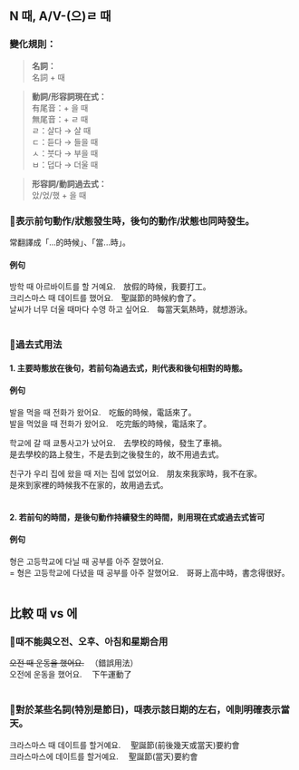 ## N 때, A/V-(으)ㄹ 때

### 變化規則：
> **名詞：**<br>
> 名詞 + 때<br>

> **動詞/形容詞現在式：**<br>
> 有尾音：+ 을 때<br>
> 無尾音：+ ㄹ 때<br>
> ㄹ：살다 → 살 때<br>
> ㄷ：듣다 → 들을 때<br>
> ㅅ：붓다 → 부을 때<br>
> ㅂ：덥다 → 더울 때<br>

> **形容詞/動詞過去式：**<br>
> 았/었/했 + 을 때<br>


### 📌表示前句動作/狀態發生時，後句的動作/狀態也同時發生。
常翻譯成「...的時候」、「當...時」。<br>

#### 例句
방학 <font class="highlight">때</font> 아르바이트를 할 거예요.　放假的時候，我要打工。<br>
크리스마스 <font class="highlight">때</font> 데이트를 했어요.　聖誕節的時候約會了。<br>
날씨가 너무 더<font class="highlight">울 때</font>마다 수영 하고 싶어요.　每當天氣熱時，就想游泳。<br><br>


### 📌過去式用法
#### 1. 主要時態放在後句，若前句為過去式，則代表和後句相對的時態。

#### 例句
발을 먹<font class="highlight">을 때</font> 전화가 왔어요.　吃飯的時候，電話來了。<br>
발을 먹<font class="highlight">었을 때</font> 전화가 왔어요.　吃完飯的時候，電話來了。<br>

학교에 <font class="highlight">갈 때</font> 쿄통사고가 났어요.　去學校的時候，發生了車禍。<br>
是去學校的路上發生，不是去到之後發生的，故不用過去式。

친구가 우리 집에 <font class="highlight">왔을 때</font> 저는 집에 없었어요.　朋友來我家時，我不在家。<br>
是來到家裡的時候我不在家的，故用過去式。<br><br>

#### 2. 若前句的時間，是後句動作持續發生的時間，則用現在式或過去式皆可

#### 例句
형은 고등학교에 다<font class="highlight">닐 때</font> 공부를 아주 잘했어요.<br>
= 형은 고등학교에 다<font class="highlight">녔을 때</font> 공부를 아주 잘했어요.　哥哥上高中時，書念得很好。<br><br>



## 比較 때 vs 에

### 📌때不能與오전、오후、아침和星期合用

~~오전 <font class="highlight">때</font> 운동을 했어요.~~ 　（錯誤用法）<br>
오전<font class="highlight">에</font> 운동을 했어요. 　下午運動了<br><br>


### 📌對於某些名詞(特別是節日)，때表示該日期的左右，에則明確表示當天。

크라스마스 <font class="highlight">때</font> 데이트를 할거예요. 　聖誕節(前後幾天或當天)要約會<br>
크라스마스<font class="highlight">에</font> 데이트를 할거예요. 　聖誕節(當天)要約會<br>
